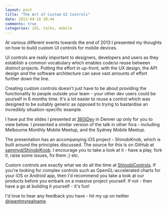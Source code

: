 ```yaml
---
layout: post
title: "The Art of Custom UI Controls"
date: 2013-09-18 10:44
comments: true
categories: iOS, talks, mobile
---
```


At various different events towards the end of 2013 I presented my thoughts on
how to build custom UI controls for mobile devices.

UI controls are really important to designers, developers and users as they
establish a common vocabulary which enables code/ui reuse between distinct
projects. Putting the effort in up-front, with the UX design, the API design and
the software architecture can save vast amounts of effort further down the line.

<!-- more -->

Creating custom controls doesn't just have to be about providing the functionality
to people outside your team - your other dev users could be yourself in 6 months
time. It's a lot easier to reuse a control which was designed to be suitably
generic as opposed to trying to bastardise an incredibly situation-specific
example.

I have put the slides I presented at [360iDev](http://360iDev.com) in Denver
up only for you to view below. I presented a similar version of the talk in other
fora - including Melbourne Monthly Mobile Meetup, and the Sydney Mobile Meetup.

<script async class="speakerdeck-embed" data-id="e6d4ee90fc9e013049591e80c2aa53be" data-ratio="1.77777777777778" src="//speakerdeck.com/assets/embed.js"></script>

The presentation has an accompanying iOS project - ShinobiKnob, which is built
around the principles discussed. The source for this is on GitHub at
[sammyd/ShinobiKnob](https://github.com/sammyd/ShinobiKnob). I encourage you to
take a look at it - have a play, fork it, raise some issues, fix them ;) etc.

Custom controls are exactly what we do all the time at
[ShinobiControls](http://shinobicontrols.com). If you're looking for complex
controls such as OpenGL-accelerated charts for your iOS or Android app, then I'd
recommend you take a look at our products before you embark on a massive project
yourself. If not - then have a go at building it yourself - it's fun!

I'd love to hear any feedback you have - hit my up on twitter 
[@iwantmyrealname](https://twitter.com/iwantmyrealname).


